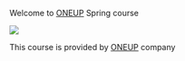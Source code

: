 Welcome to [ONEUP](https://oneup.uz) Spring course

![](https://i.ibb.co/qjMqTcH/onup-logo.png)

This course is provided by [ONEUP](https://oneup.uz) company